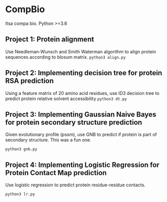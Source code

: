 # CompBio
Itsa compa bio. Python >=3.6
## Project 1: Protein alignment
Use Needleman-Wunsch and Smith Waterman algorithm to align protein sequences according to blosum matrix.
`python3 align.py`

## Project 2: Implementing decision tree for protein RSA prediction
Using a feature matrix of 20 amino acid residues, use ID3 decision tree to predict protein relative solvent accessibility
`python3 dt.py`

## Project 3: Implementing Gaussian Naive Bayes for protein secondary structure prediction
Given evolutionary profile (pssm), use GNB to predict if protein is part of secondary structure. This was a fun one.

`python3 gnb.py`

## Project 4: Implementing Logistic Regression for Protein Contact Map prediction
Use logistic regression to predict protein residue-residue contacts.

`python3 lr.py`
